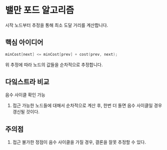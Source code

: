 # 밸만 포드 알고리즘
시작 노드부터 추정을 통해 최소 도달 거리를 계산합니다.

## 핵심 아이디어
```c++
minCost[next] <= minCost[prev] + cost(prev, next);
```
위 추정에 따라 노드의 값들을 순차적으로 추정합니다.

## 다잌스트라 비교
음수 사이클 확인 가능
1. 접근 가능한 노드들에 대해서 순차적으로 계산 후, 한번 더 돌면 음수 사이클일 경우 갱신될 것이다.

## 주의점
1. 접근 불가한 정점이 음수 사이클을 가질 경우, 결론을 잘못 추정할 수 있다.

